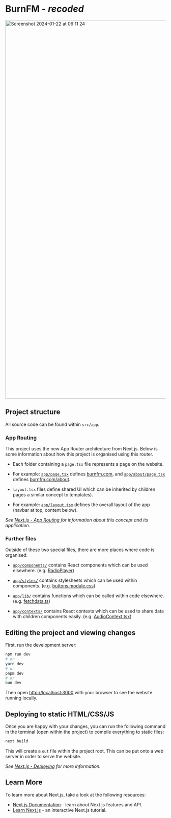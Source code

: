 # BurnFM - _recoded_
<img width="1184" alt="Screenshot 2024-01-22 at 06 11 24" src="https://github.com/ChrisDev18/burnfm-recoded/assets/95181085/8c24c2b7-5f00-4682-8528-1871792acbbc">

## Project structure

All source code can be found within `src/app`.

### App Routing

This project uses the new App Router architecture from Next.js. 
Below is some information about how this project is organised using this router.

- Each folder containing a `page.tsx` file represents a page on the website.
- For example:
[`app/page.tsx`](src/app/page.tsx) defines [burnfm.com](https://www.burnfm.com), and [`app/about/page.tsx`](src/app/about/page.tsx) defines [burnfm.com/about](https://www.burnfm.com/about).


- `layout.tsx` files define shared UI which can be inherited by children pages 
  a similar concept to templates).
- For example: [`app/layout.tsx`](src/app/layout.tsx) defines the overall layout of the app (navbar at top, content below).

_See [Next.js - App Routing](https://nextjs.org/docs/app/building-your-application/routing) for information about 
 this concept and its application._


### Further files

Outside of these two special files, there are more places where code is organised:

- [`app/components/`](src/app/components) contains React components which can be used elsewhere.
  (e.g. [RadioPlayer](src/app/components/RadioPlayer))

- [`app/styles/`](src/app/styles) contains stylesheets which can be used within components. 
  (e.g. [buttons.module.css](src/app/styles/buttons.module.css))

- [`app/lib/`](src/app/lib) contains functions which can be called within code elsewhere.
  (e.g. [fetchdata.ts](src/app/lib/fetchdata.ts))

- [`app/contexts/`](src/app/lib) contains React contexts which can be used to share data with children components easily.
  (e.g. [AudioContext.tsx](src/app/contexts/AudioContext.tsx))



## Editing the project and viewing changes

First, run the development server:

```bash
npm run dev
# or
yarn dev
# or
pnpm dev
# or
bun dev
```

Then open [http://localhost:3000](http://localhost:3000) with your browser to see the website running locally.

## Deploying to static HTML/CSS/JS

Once you are happy with your changes, you can run the following command in the terminal (open within the project) to compile everything to static files:

```bash
next build
```

This will create a `out` file within the project root. This can be put onto a web server in order to serve the website.

_See [Next.js - Deploying](https://nextjs.org/docs/app/building-your-application/deploying) for more information._

## Learn More

To learn more about Next.js, take a look at the following resources:

- [Next.js Documentation](https://nextjs.org/docs) - learn about Next.js features and API.
- [Learn Next.js](https://nextjs.org/learn) - an interactive Next.js tutorial.

